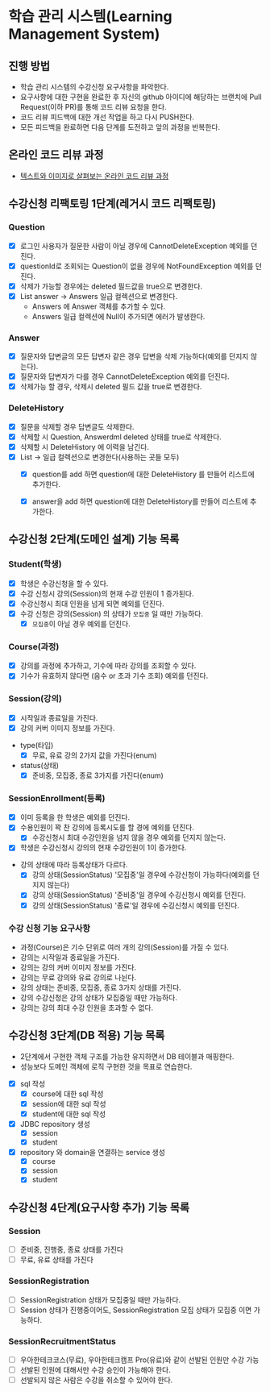 # 학습 관리 시스템(Learning Management System)
## 진행 방법
* 학습 관리 시스템의 수강신청 요구사항을 파악한다.
* 요구사항에 대한 구현을 완료한 후 자신의 github 아이디에 해당하는 브랜치에 Pull Request(이하 PR)를 통해 코드 리뷰 요청을 한다.
* 코드 리뷰 피드백에 대한 개선 작업을 하고 다시 PUSH한다.
* 모든 피드백을 완료하면 다음 단계를 도전하고 앞의 과정을 반복한다.

## 온라인 코드 리뷰 과정
* [텍스트와 이미지로 살펴보는 온라인 코드 리뷰 과정](https://github.com/next-step/nextstep-docs/tree/master/codereview)

## 수강신청 리팩토링 1단계(레거시 코드 리팩토링)
### Question
  - [x] 로그인 사용자가 질문한 사람이 아닐 경우에 CannotDeleteException 예외를 던진다.
  - [x] questionId로 조회되는 Question이 없을 경우에 NotFoundException 예외를 던진다.
  - [x] 삭제가 가능할 경우에는 deleted 필드값을 true으로 변경한다.
  - [x] List<Answer> answer -> Answers 일급 컬렉션으로 변경한다.
    - Answers 에 Answer 객체를 추가할 수 있다.
    - Answers 일급 컬렉션에 Null이 추가되면 에러가 발생한다. 

### Answer
  - [x] 질문자와 답변글의 모든 답변자 같은 경우 답변을 삭제 가능하다(예외를 던지지 않는다).
  - [x] 질문자와 답변자가 다를 경우 CannotDeleteException 예외를 던진다. 
  - [x] 삭제가능 할 경우, 삭제시 deleted 필드 값을 true로 변경한다.

### DeleteHistory  
  - [x] 질문을 삭제할 경우 답변글도 삭제한다.
  - [x] 삭제할 시 Question, Answerdml deleted 상태를 true로 삭제한다.
  - [x] 삭제할 시 DeleteHistory 에 이력을 남긴다.
  - [x] List<DelieteHistory> -> 일급 컬렉션으로 변경한다(사용하는 곳들 모두)
    - [x] question를 add 하면 question에 대한 DeleteHistory 를 만들어 리스트에 추가한다.
    - [x] answer을 add 하면 question에 대한 DeleteHistory를 만들어 리스트에 추가한다.


## 수강신청 2단계(도메인 설계) 기능 목록
### Student(학생)
- [x] 학생은 수강신청을 할 수 있다.
- [x] 수강 신청시 강의(Session)의 현재 수강 인원이 1 증가된다.
- [x] 수강신청시 최대 인원을 넘게 되면 예외를 던진다.
- [x] 수강 신청은 강의(Session) 의 상태가 `모집중` 일 때만 가능하다.
    - [x] `모집중`이 아닐 경우 예외를 던진다.

### Course(과정)
- [x] 강의를 과정에 추가하고, 기수에 따라 강의를 조회할 수 있다.
- [x] 기수가 유효하지 않다면 (음수 or 초과 기수 조회) 예외를 던진다.

### Session(강의)
- [x] 시작일과 종료일을 가진다.
- [x] 강의 커버 이미지 정보를 가진다.
- type(타입)
    - [x] 무료, 유료 강의 2가지 값을 가진다(enum)
- status(상태)
    - [x] 준비중, 모집중, 종료 3가지를 가진다(enum)

### SessionEnrollment(등록)
- [x] 이미 등록을 한 학생은 예외를 던진다.
- [x] 수용인원이 꽉 찬 강의에 등록시도를 할 경에 예외를 던진다.
    - [x] 수강신청시 최대 수강인원을 넘지 않을 경우 예외를 던지지 않는다.
- [x] 학생은 수강신청시 강의의 현재 수강인원이 1이 증가한다.
- 강의 상태에 따라 등록상태가 다르다.
    - [x] 강의 상태(SessionStatus) '모집중'일 경우에 수강신청이 가능하다(예외를 던지지 않는다)
    - [x] 강의 상태(SessionStatus) '준비중'일 경우에 수깅신청시 예외를 던진다.
    - [x] 강의 상태(SessionStatus) '종료'일 경우에 수깅신청시 예외를 던진다.

### 수강 신청 기능 요구사항
- 과정(Course)은 기수 단위로 여러 개의 강의(Session)를 가질 수 있다.
- 강의는 시작일과 종료일을 가진다.
- 강의는 강의 커버 이미지 정보를 가진다.
- 강의는 무료 강의와 유료 강의로 나뉜다.
- 강의 상태는 준비중, 모집중, 종료 3가지 상태를 가진다.
- 강의 수강신청은 강의 상태가 모집중일 때만 가능하다.
- 강의는 강의 최대 수강 인원을 초과할 수 없다. 

## 수강신청 3단계(DB 적용) 기능 목록
- 2단계에서 구현한 객체 구조를 가능한 유지하면서 DB 테이블과 매핑한다.
- 성능보다 도메인 객체에 로직 구현한 것을 목표로 연습한다.
- [x] sql 작성
  - [x] course에 대한 sql 작성
  - [x] session에 대한 sql 작성
  - [x] student에 대한 sql 작성

- [x] JDBC repository 생성
  - [x] session
  - [x] student

- [x] repository 와 domain을 연결하는 service 생성
  - [x] course
  - [x] session
  - [x] student

## 수강신청 4단계(요구사항 추가) 기능 목록
### Session
- [ ] 준비중, 진행중, 종료 상태를 가진다
- [ ] 무료, 유료 상태를 가진다

### SessionRegistration
- [ ] SessionRegistration 상태가 모집중일 때만 가능하다.
- [ ] Session 상태가 진행중이어도, SessionRegistration 모집 상태가 모집중 이면 가능하다.

### SessionRecruitmentStatus
- [ ] 우아한테크코스(무료), 우아한테크캠프 Pro(유료)와 같이 선발된 인원만 수강 가능
- [ ] 선발된 인원에 대해서만 수강 승인이 가능해야 한다.
- [ ] 선발되지 않은 사람은 수강을 취소할 수 있어야 한다.